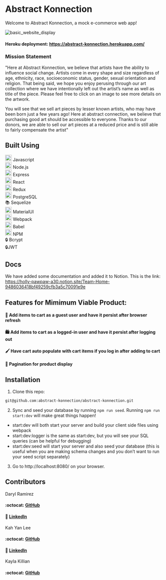 # Abstract Konnection

Welcome to Abstract Konnection, a mock e-commerce web app! 

![basic_website_display](https://user-images.githubusercontent.com/68929977/142471688-c35cb934-863e-4e62-be56-7c16a1663107.gif)

#### Heroku deployment: https://abstract-konnection.herokuapp.com/
### Mission Statement
"Here at Abstract Konnection, we believe that artists have the ability to influence social change.
Artists come in every shape and size regardless of age, ethnicity, race, socioeconomic status, gender, sexual orientation and religion.
That being said, we hope you enjoy perusing through our art collection where we have intentionally left out the artist’s
name as well as title of the piece. Please feel free to click on an image to see more details on the artwork.  

You will see that we sell art pieces by lesser known artists, who may have been born just a few years ago! Here at abstract connection, we believe that purchasing good art should be accessible to everyone. Thanks to our donors, we are able to sell our art pieces at a reduced price and is still able to fairly compensate the
artist"

## Built Using
<a href="https://developer.mozilla.org/en-US/docs/Web/JavaScript" title="JavaScript"><img src="https://github.com/get-icon/geticon/raw/master/icons/javascript.svg" alt="JavaScript" width="21px" height="21px"></a> Javascript  
<a href="https://nodejs.org/" title="Node.js"><img src="https://github.com/get-icon/geticon/raw/master/icons/nodejs-icon.svg" alt="Node.js" width="21px" height="21px"></a> Node.js  
<a href="https://expressjs.com/" title="Express"><img src="https://github.com/get-icon/geticon/raw/master/icons/express.svg" alt="Express" width="21px" height="21px"></a> Express  
<a href="https://reactjs.org/" title="React"><img src="https://github.com/get-icon/geticon/raw/master/icons/react.svg" alt="React" width="21px" height="21px"></a> React  
<a href="https://redux.js.org/" title="Redux"><img src="https://github.com/get-icon/geticon/raw/master/icons/redux.svg" alt="Redux" width="21px" height="21px"></a> Redux   
<a href="https://www.postgresql.org/" title="PostgreSQL"><img src="https://github.com/get-icon/geticon/raw/master/icons/postgresql.svg" alt="PostgreSQL" width="21px" height="21px"></a> PostgreSQL    
<a href="https://sequelize.org/master/"  src ="https://sequelize.org/master/manual/asset/logo-small.png" style="text-decoration:none" title="sequelize">:books:</a> Sequelize     
<a href="https://material-ui.com/" title="Material UI"><img src="https://github.com/get-icon/geticon/raw/master/icons/material-ui.svg" alt="Material UI" width="21px" height="21px"></a> MaterialUI  
<a href="https://webpack.js.org/" title="webpack"><img src="https://github.com/get-icon/geticon/raw/master/icons/webpack.svg" alt="webpack" width="21px" height="21px"></a> Webpack   
<a href="https://babeljs.io/" title="Babel"><img src="https://github.com/get-icon/geticon/raw/master/icons/babel.svg" alt="Babel" width="21px" height="21px"></a> Babel  
<a href="https://www.npmjs.com/" title="npm"><img src="https://github.com/get-icon/geticon/raw/master/icons/npm.svg" alt="npm" width="21px" height="21px"></a> NPM  
<a href="https://www.npmjs.com/package/bcrypt" style="text-decoration:none" title="bcrypt">:lock:</a> Bcrypt  
<a href="https://jwt.io/" style="text-decoration:none" title="JWT">:lock:</a>JWT


## Docs

We have added some documentation and added it to Notion. This is the link:
https://holly-pawpaw-a30.notion.site/Team-Home-9486036418bf49259cfb3a5c70091e9e

## Features for Mimimum Viable Product:
#### :shopping_cart: Add items to cart as a guest user and have it persist after browser refresh
#### :shopping: Add items to cart as a logged-in user and have it persist after logging out
#### :paintbrush: Have cart auto populate with cart items if you log in **after** adding to cart
#### :page_with_curl: Pagination for product display

## Installation
1. Clone this repo:
```sh
git@github.com:abstract-konnection/abstract-konnection.git
```
2. Sync and seed your database by running `npm run seed`. Running `npm run start:dev` will make great things happen!

- start:dev will both start your server and build your client side files using webpack
- start:dev:logger is the same as start:dev, but you will see your SQL queries (can be helpful for debugging)
- start:dev:seed will start your server and also seed your database (this is useful when you are making schema changes and you don’t want to run your seed script separately)
3. Go to http://localhost:8080/ on your browser.

## Contributors
Daryl Ramirez 
#### :octocat: <a href="https://github.com/darylramirez">GitHub</a>
#### :link: <a href="linkedin.com/in/darylramirez">LinkedIn</a>

Kah Yan Lee
#### :octocat: <a href="https://github.com/kahyanlee6">GitHub</a>
#### :link: <a href="linkedin.com/in/kahyan-lee">LinkedIn</a>

Kayla Killian
#### :octocat: <a href="https://github.com/KaylaK1">GitHub</a>

